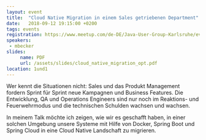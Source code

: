 ```yaml
---
layout: event
title:  "Cloud Native Migration in einem Sales getriebenen Department"
date:   2018-09-12 19:15:00 +0200
tags: events
registration: https://www.meetup.com/de-DE/Java-User-Group-Karlsruhe/events/253651204
speakers:
 - mbecker
slides:
     name: PDF
     url: /assets/slides/cloud_native_migration_opt.pdf
location: 1und1
---
```


Wer kennt die Situationen nicht: Sales und das Produkt Management fordern Sprint für Sprint neue Kampagnen und Business Features. Die Entwicklung, QA und Operations Engineers sind nur noch im Reaktions- und Feuerwehrmodus und die technischen Schulden wachsen und wachsen.

 

In meinem Talk möchte ich zeigen, wie wir es geschafft haben, in einer solchen Umgebung unsere Systeme mit Hilfe von Docker, Spring Boot und Spring Cloud in eine Cloud Native Landschaft zu migrieren.